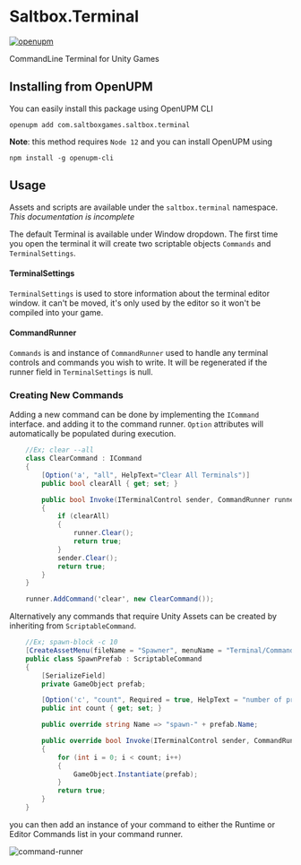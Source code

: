 # Saltbox.Terminal
[![openupm](https://img.shields.io/npm/v/com.saltboxgames.saltbox.terminal?label=openupm&registry_uri=https://package.openupm.com)](https://openupm.com/packages/com.saltboxgames.saltbox.terminal/)

CommandLine Terminal for Unity Games

## Installing from **OpenUPM**
You can easily install this package using OpenUPM CLI
```
openupm add com.saltboxgames.saltbox.terminal
```
**Note**: 
this method requires `Node 12` and you can install OpenUPM using 
```
npm install -g openupm-cli
```

## Usage
Assets and scripts are available under the `saltbox.terminal` namespace.
*This documentation is incomplete*

The default Terminal is available under Window dropdown. The first time you open the terminal it will create two scriptable objects `Commands` and `TerminalSettings`. 

#### TerminalSettings 
`TerminalSettings` is used to store information about the terminal editor window. it can't be moved, it's only used by the editor so it won't be compiled into your game.

#### CommandRunner
`Commands` is and instance of `CommandRunner` used to handle any terminal controls and commands you wish to write. It will be regenerated if the runner field in `TerminalSettings` is null.

### Creating New Commands
Adding a new command can be done by implementing the `ICommand` interface. and adding it to the command runner. `Option` attributes will automatically be populated during execution. 

```cs
    //Ex; clear --all
    class ClearCommand : ICommand
    {
        [Option('a', "all", HelpText="Clear All Terminals")]
        public bool clearAll { get; set; }

        public bool Invoke(ITerminalControl sender, CommandRunner runner)
        {
            if (clearAll)
            {
                runner.Clear();
                return true;
            }
            sender.Clear();
            return true;
        }
    }
```

```cs
    runner.AddCommand('clear', new ClearCommand());
```

Alternatively any commands that require Unity Assets can be created by inheriting from `ScriptableCommand`.

```cs
    //Ex; spawn-block -c 10
    [CreateAssetMenu(fileName = "Spawner", menuName = "Terminal/Commands/Spawner")]
    public class SpawnPrefab : ScriptableCommand
    {
        [SerializeField]
        private GameObject prefab;

        [Option('c', "count", Required = true, HelpText = "number of prefabs to spawn")]
        public int count { get; set; }

        public override string Name => "spawn-" + prefab.Name;

        public override bool Invoke(ITerminalControl sender, CommandRunner runner)
        {
            for (int i = 0; i < count; i++)
            {
                GameObject.Instantiate(prefab);
            }
            return true;
        }
    }
```

you can then add an instance of your command to either the Runtime or Editor Commands list in your command runner.

![command-runner](https://user-images.githubusercontent.com/1238853/82846319-950f3c80-9ebe-11ea-8cc6-96053b78ccc7.png)

